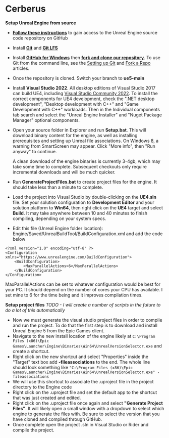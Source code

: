 # Cerberus

**Setup Unreal Engine from source**
- **[Follow these instructions](https://www.unrealengine.com/en-US/ue4-on-github)** to gain access to the Unreal Engine source code repository on GitHub 
- Install **[Git](https://git-scm.com/downloads)** and **[Git LFS](https://git-lfs.github.com/)**
-   Install **[GitHub for Windows](https://windows.github.com/)** then **[fork and clone our repository](https://guides.github.com/activities/forking/)**. To use Git from the command line, see the [Setting up Git](https://help.github.com/articles/set-up-git/) and [Fork a Repo](https://help.github.com/articles/fork-a-repo/) articles.
- Once the repository is cloned. Switch your branch to **ue5-main**
    
-   Install **Visual Studio 2022**. All desktop editions of Visual Studio 2017 can build UE4, including [Visual Studio Community 2022](https://visualstudio.microsoft.com/thank-you-downloading-visual-studio/?sku=Community&channel=Release&version=VS2022&source=VSLandingPage&cid=2036&passive=false). To install the correct components for UE4 development, check the ".NET desktop development", "Desktop development with C++" and "Game Development with C++" workloads. Then in the Individual components tab search and select the "Unreal Engine Installer" and "Nuget Package Manager" optional components.
    
-   Open your source folder in Explorer and run **Setup.bat**. This will download binary content for the engine, as well as installing prerequisites and setting up Unreal file associations. On Windows 8, a warning from SmartScreen may appear. Click "More info", then "Run anyway" to continue.
    
    A clean download of the engine binaries is currently 3-4gb, which may take some time to complete. Subsequent checkouts only require incremental downloads and will be much quicker.
    
-   Run **GenerateProjectFiles.bat** to create project files for the engine. It should take less than a minute to complete.
    
-   Load the project into Visual Studio by double-clicking on the **UE4.sln** file. Set your solution configuration to **Development Editor** and your solution platform to **Win64**, then right click on the **UE4** target and select **Build**. It may take anywhere between 10 and 40 minutes to finish compiling, depending on your system specs.
- Edit this file (Unreal Engine folder location):  Engine/Saved/UnrealBuildTool/BuildConfiguration.xml and add the code below
```
<?xml version="1.0" encoding="utf-8" ?>
<Configuration xmlns="https://www.unrealengine.com/BuildConfiguration">
	<BuildConfiguration>
		<MaxParallelActions>6</MaxParallelActions>
	</BuildConfiguration>
</Configuration>
```
MaxParallelActions can be set to whatever configuration would be best for your PC. It should depend on the number of cores your CPU has available. I set mine to 6 for the time being and it improves compilation times.

**Setup project files**
*TODO - I will create a number of scripts in the future to do a lot of this automatically*
- Now we must generate the visual studio project files in order to compile and run the project. To do that the first step is to download and install Unreal Engine 5 from the Epic Games client.
- Navigate to the new install location of the engine likely at `C:\Program Files (x86)\Epic Games\Launcher\Engine\Binaries\Win64\UnrealVersionSelector.exe` and create a shortcut. 
- Right click on the new shortcut and select "Properties" inside the "Target" text box add  **-fileassociations** to the end. The whole line should look something like `"C:\Program Files (x86)\Epic Games\Launcher\Engine\Binaries\Win64\UnrealVersionSelector.exe" -fileassociations`
- We will use this shortcut to associate the .uproject file in the project directory to the Engine code
- Right click on the .uproject file and set the default app to the shortcut that was just created and edited.
- Right click on the .uproject file once again and select **"Generate Project Files"**. It will likely open a small window with a dropdown to select which engine to generate the files with. Be sure to select the version that you have cloned and compiled through GitHub.
- Once complete open the project .sln in Visual Studio or Rider and compile the project.
